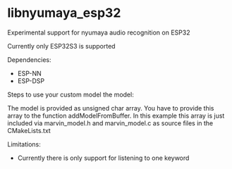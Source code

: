 # libnyumaya_esp32
Experimental support for nyumaya audio recognition on ESP32

Currently only ESP32S3 is supported

Dependencies:
* ESP-NN
* ESP-DSP


Steps to use your custom model the model:

The model is provided as unsigned char array. You have to
provide this array to the function addModelFromBuffer. In this
example this array is just included via marvin_model.h and
marvin_model.c as source files in the CMakeLists.txt


Limitations:

* Currently there is only support for listening to one keyword
